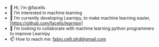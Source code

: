 - 👋 Hi, I’m @facells
- 👀 I’m interested in machine learning
- 🌱 I’m currently developing Learnipy, to make machine learning easier, [https://github.com/facells/learnipy]
- 💞️ I’m looking to collaborate with machine learning python programmers to improve Learnipy
- 📫 How to reach me: fabio.celli.phd@gmail.com

<!---
facells/facells is a ✨ special ✨ repository because its `README.md` (this file) appears on your GitHub profile.
You can click the Preview link to take a look at your changes.
--->
